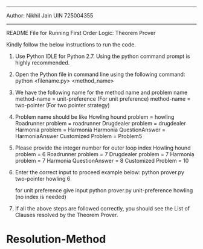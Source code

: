 
******************************************************************
Author: Nikhil Jain UIN 725004355
******************************************************************

README File for Running First Order Logic: Theorem Prover


Kindly follow the below instructions to run the code.


1. Use Python IDLE for Python 2.7. Using the python command prompt is highly recommended.

2. Open the Python file in command line using the following command: 
python <filename.py> <method_name> <problem name> <Outerloop index>

3. We have the following name for the method name and problem name
   method-name = unit-preference        (For unit preference)
   method-name = two-pointer            (For two pointer strategy)
4. Problem name  should be like
    Howling hound problem   =  howling 
    Roadrunner problem      =  roadrunner
    Drugdealer problem      =  drugdealer
    Harmonia problem        =  Harmonia 
    Harmonia QuestionAnswer =  HarmoniaAnswer
    Customized Problem      =  Problem5
5. Please provide the integer number for outer loop index
    Howling hound problem   =  6
    Roadrunner problem      =  7
    Drugdealer problem      =  7
    Harmonia problem        =  7
    Harmonia QuestionAnswer =  8
    Customized Problem      =  10



6. Enter the correct input to proceed example below:
   python prover.py two-pointer howling 6


   for unit preference give input
   python prover.py unit-preference howling  (no index is needed)

7. If all the above steps are followed correctly, you should see the List of Clauses resolved by the Theorem Prover.
# Resolution-Method
